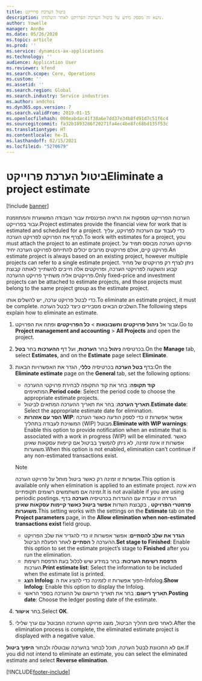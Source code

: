 ```yaml
---
title: ביטול הערכת פרוייקט
description: נושא זה מספק מידע על ביטול הערכת הפרויקט לאחר השלמתו.
author: Yowelle
manager: AnnBe
ms.date: 05/26/2020
ms.topic: article
ms.prod: ''
ms.service: dynamics-ax-applications
ms.technology: ''
audience: Application User
ms.reviewer: kfend
ms.search.scope: Core, Operations
ms.custom: ''
ms.assetid: ''
ms.search.region: Global
ms.search.industry: Service industries
ms.author: andchoi
ms.dyn365.ops.version: 7
ms.search.validFrom: 2019-01-15
ms.openlocfilehash: 000eabdac41f30a6e7dd37e34b8fd91d7c51f6c4
ms.sourcegitcommit: fa32b1893286f20271fa4ec4be8fc68bd135f53c
ms.translationtype: HT
ms.contentlocale: he-IL
ms.lasthandoff: 02/15/2021
ms.locfileid: "5270679"
---
```

# <a name="eliminate-a-project-estimate"></a><span data-ttu-id="72584-103">ביטול הערכת פרוייקט</span><span class="sxs-lookup"><span data-stu-id="72584-103">Eliminate a project estimate</span></span>

[!include [banner](../includes/banner.md)]

<span data-ttu-id="72584-104">הערכות הפרוייקט מספקות את הראיה הפיננסית עבור העבודה המשוערת והמתוזמנת עבור בפרוייקט.</span><span class="sxs-lookup"><span data-stu-id="72584-104">Project estimates provide the financial view for work that is estimated and scheduled for a project.</span></span> <span data-ttu-id="72584-105">כדי לעבוד עם הערכות לפרויקט, עליך לצרף את הפרויקט לפרויקט הערכה.</span><span class="sxs-lookup"><span data-stu-id="72584-105">To work with estimates for a project, you must attach the project to an estimate project.</span></span> <span data-ttu-id="72584-106">פרויקט הערכה מבוסס תמיד על פרויקט קיים, אולם פרויקטים מרובים יכולים להתייחס לפרויקט הערכה יחיד.</span><span class="sxs-lookup"><span data-stu-id="72584-106">An estimate project is always based on an existing project, however multiple projects can refer to a single estimate project.</span></span> <span data-ttu-id="72584-107">ניתן לצרף רק פרויקטים של מחיר קבוע והשקעה לפרויקטי הערכה, ופרויקטים אלה חייבים להשתייך לאותה קבוצת פרויקטים אליה משתייך פרויקט ההערכה.</span><span class="sxs-lookup"><span data-stu-id="72584-107">Only fixed-price and investment projects can be attached to estimate projects, and those projects must belong to the same project group as the estimate project.</span></span>

<span data-ttu-id="72584-108">כדי לבטל פרויקט ערכה, יש להשלים אותו.</span><span class="sxs-lookup"><span data-stu-id="72584-108">To eliminate an estimate project, it must be complete.</span></span> <span data-ttu-id="72584-109">השלבים הבאים מסבירים כיצד לבטל הערכה.</span><span class="sxs-lookup"><span data-stu-id="72584-109">The following steps explain how to eliminate an estimate.</span></span>

1. <span data-ttu-id="72584-110">עבור אל **ניהול פרויקטים וחשבונאות** > **כל הפרויקטים** ופתח את הפרויקט.</span><span class="sxs-lookup"><span data-stu-id="72584-110">Go to **Project management and accounting** > **All Projects** and open the project.</span></span> 
2. <span data-ttu-id="72584-111">בכרטיסיה **ניהול** בחר **הערכות**, ועל דף **ההערכות** בחר **בטל**.</span><span class="sxs-lookup"><span data-stu-id="72584-111">On the **Manage** tab, select **Estimates**, and on the **Estimate** page select **Eliminate**.</span></span>
3. <span data-ttu-id="72584-112">בדף **בטל הערכה**  בכרטיסיה **כללי**, הגדר את האפשרויות הבאות:</span><span class="sxs-lookup"><span data-stu-id="72584-112">On the **Eliminate estimate** page on the **General** tab, set the following options:</span></span>

   - <span data-ttu-id="72584-113">**קוד תקופה**: בחר את קוד התקופה לבחירת פרויקטי ההערכה המתאימים.</span><span class="sxs-lookup"><span data-stu-id="72584-113">**Period code**: Select the period code to choose the appropriate estimate projects.</span></span> 
   - <span data-ttu-id="72584-114">**תאריך הערכה**: בחר את תאריך ההערכה המתאים לביטול.</span><span class="sxs-lookup"><span data-stu-id="72584-114">**Estimate date**: Select the appropriate estimate date for elimination.</span></span>
   - <span data-ttu-id="72584-115">**הסר עם אזהרות WIP**: אפשר אפשרות זו כדי לספק הודעה כאשר הערכה המשויכת לעבודה בתהליך (WIP) מבוטל.</span><span class="sxs-lookup"><span data-stu-id="72584-115">**Eliminate with WIP warnings**: Enable this option to provide notification when an estimate that is associated with a work in progress (WIP) will be eliminated.</span></span> <span data-ttu-id="72584-116">כאשר אפשרות זו אינה זמינה, לא ניתן להמשיך בביטול אם קיימות עסקאות שאינן משוערות.</span><span class="sxs-lookup"><span data-stu-id="72584-116">When this option is not enabled, elimination can’t continue if any non-estimated transactions exist.</span></span> 
   > [!NOTE]
   > <span data-ttu-id="72584-117">אפשרות זו זמינה רק כאשר ביטול מוחל על פרויקט הערכה.</span><span class="sxs-lookup"><span data-stu-id="72584-117">This option is available only when elimination is applied to an estimate project.</span></span> <span data-ttu-id="72584-118">היא אינה זמינה אם משתמשים רשומים תקופתיים.</span><span class="sxs-lookup"><span data-stu-id="72584-118">It is not available if you are using periodic postings.</span></span> <span data-ttu-id="72584-119">הגדרה זו עובדת עם ההגדרות בכרטיסיה **הערכה** בדף **פרמטרי הפרויקט** , בקבוצת השדות **אפשר ביטול כאשר קיימות עסקאות שאינן משוערות**.</span><span class="sxs-lookup"><span data-stu-id="72584-119">This setting works with the settings on the **Estimate** tab on the **Project parameters** page, in the **Allow elimination when non-estimated transactions exist** field group.</span></span>
   - <span data-ttu-id="72584-120">**הגדר את שלב להסתיים**: אפשר אפשרות זו כדי להגדיר את שלב הפרויקט ההערכה ל **הסתיים** לאחר הפעלת הביטול.</span><span class="sxs-lookup"><span data-stu-id="72584-120">**Set stage to Finished**: Enable this option to set the estimate project’s stage to **Finished** after you run the elimination.</span></span>
   - <span data-ttu-id="72584-121">**הדפסת רשימת הערכות**: בחר במידע שיש לכלול בעת הדפסת רשימת הערכות.</span><span class="sxs-lookup"><span data-stu-id="72584-121">**Print estimate list**: Select the information to be included when the estimate list is printed.</span></span>
   - <span data-ttu-id="72584-122">**הצג Infolog**: הפוך אפשרות זו לזמינה כדי להציג את ה-Infolog.</span><span class="sxs-lookup"><span data-stu-id="72584-122">**Show Infolog**: Enable this option to display the Infolog.</span></span>
   - <span data-ttu-id="72584-123">**תאריך רישום**: בחר את תאריך הרישום של ההערכה בספר הראשי.</span><span class="sxs-lookup"><span data-stu-id="72584-123">**Posting date**: Choose the ledger posting date of the estimate.</span></span>

4.  <span data-ttu-id="72584-124">בחר **אישור**.</span><span class="sxs-lookup"><span data-stu-id="72584-124">Select **OK**.</span></span>
5. <span data-ttu-id="72584-125">לאחר סיום תהליך הביטול, מוצג פרויקט ההערכה המבוטל עם ערך שלילי.</span><span class="sxs-lookup"><span data-stu-id="72584-125">After the elimination process is complete, the eliminated estimate project is displayed with a negative value.</span></span> 

<span data-ttu-id="72584-126">אם לא התכוונת לבטל הערכה, תוכל לבחור בהערכה שבוטלה ולבחור **היפוך ביטול**.</span><span class="sxs-lookup"><span data-stu-id="72584-126">If you did not intend to eliminate an estimate, you can select the eliminated estimate and select **Reverse elimination**.</span></span>   


[!INCLUDE[footer-include](../includes/footer-banner.md)]